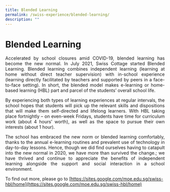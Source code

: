 ```yaml
---
title: Blended Learning
permalink: /swiss-experience/blended-learning/
description: ""
---
```

# Blended Learning

<p style="text-align: justify;">Accelerated by school closures amid COVID-19, blended learning has become the new normal. In July 2021, Swiss Cottage started Blended Learning. Blended learning combines independent learning (learning at home without direct teacher supervision) with in-school experience (learning directly facilitated by teachers and supported by peers in a face-to-face setting). In short, the blended model makes e-learning or home-based learning (HBL) part and parcel of the students’ overall school life.</p>

<p style="text-align: justify;">By experiencing both types of learning experiences at regular intervals, the school hopes that students will pick up the relevant skills and dispositions that will make them self-directed and lifelong learners. With HBL taking place fortnightly – on even-week Fridays, students have time for curriculum work (about 4 hours’ worth), as well as the space to pursue their own interests (about 1 hour).</p>

<p style="text-align: justify;">The school has embraced the new norm or blended learning comfortably, thanks to the annual e-learning routines and prevalent use of technology in day-to-day lessons. Hence, though we did find ourselves having to catapult into the new normal in 2020, we have more than survived the change.; we have thrived and continue to appreciate the benefits of independent learning alongside the support and social interaction in a school environment.</p>

To find out more, please go to [https://sites.google.com/moe.edu.sg/swiss-hbl/home](https://sites.google.com/moe.edu.sg/swiss-hbl/home)